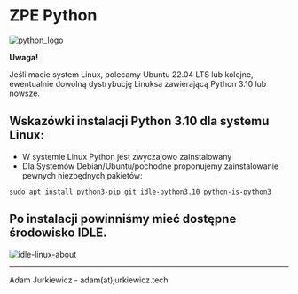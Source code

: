 # ZPE Python

![python_logo](https://www.python.org/static/community_logos/python-powered-w-200x80.png)

**Uwaga!**

Jeśli macie system Linux, polecamy Ubuntu 22.04 LTS lub kolejne, ewentualnie dowolną dystrybucję Linuksa zawierającą Python 3.10 lub nowsze.

## Wskazówki instalacji Python 3.10 dla systemu Linux:

* W systemie Linux Python jest zwyczajowo zainstalowany
* Dla Systemów Debian/Ubuntu/pochodne proponujemy zainstalowanie pewnych niezbędnych pakietów:
```shell
sudo apt install python3-pip git idle-python3.10 python-is-python3
```

## Po instalacji powinniśmy mieć dostępne środowisko IDLE.

![idle-linux-about](https://user-images.githubusercontent.com/5088643/183576573-303dc37d-f6f3-478a-aabb-073a9b8d1ed9.png)

----

Adam Jurkiewicz - adam(at)jurkiewicz.tech
